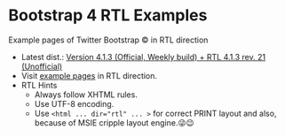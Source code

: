 # Bootstrap 4 RTL Examples
Example pages of Twitter Bootstrap &copy; in RTL direction
- Latest dist.: [Version 4.1.3 (Official, Weekly build) + RTL 4.1.3 rev. 21 (Unofficial)](https://perseusthegreat.github.io/bs4rtl-examples/archive/bootstrap-4.1.3-plus-rtl-rev.21-dist.zip)
- Visit [example pages](https://perseusthegreat.github.io/bs4rtl-examples/) in RTL direction.
- RTL Hints
  - Always follow XHTML rules.
  - Use UTF-8 encoding.
  - Use `<html ... dir="rtl" ... >` for correct PRINT layout and also, because of MSIE cripple layout engine.😜😉
  